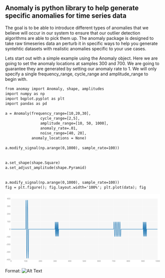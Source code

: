 
## Anomaly is python library to help generate specific anomalies for time series data

The goal is to be able to introduce different types of anomalies that we believe will occur in our system to ensure that our outlier detection algorithms are able to pick them up. The anomaly package is designed to take raw timeseries data an perturb it in specific ways to help you generate syntehtic datasets with realistic anomalies specific to your use cases. 

Lets start out with a simple example using the Anomaly object. Here we are going to set the anomaly locations at samples 300 and 700. We are going to guarantee they are generated by setting our anomaly rate to 1. We will only specify a single frequency_range, cycle_range and amplitude_range to begin with.

    from anomay import Anomaly, shape, amplitudes
    import numpy as np
    import bqplot.pyplot as plt
    import pandas as pd

    a = Anomaly(frequency_range=[10,20,30], 
                    cycle_range=[2,5],
                    amplitude_range=[10, 50, 1000],
                    anomaly_rate=.01,
                    noise_range=[40, 20],
                anomaly_locations = None)

    a.modify_signal(np.arange(0,1000), sample_rate=100))


    a.set_shape(shape.Square)
    a.set_adjust_amplitude(shape.Pyramid)


    a.modify_signal(np.arange(0,1000), sample_rate=100))
    fig = plt.figure(); fig.layout.width='100%'; plt.plot(data); fig


![GitHub Logo](/images/anomaly.png)
Format: ![Alt Text](url)